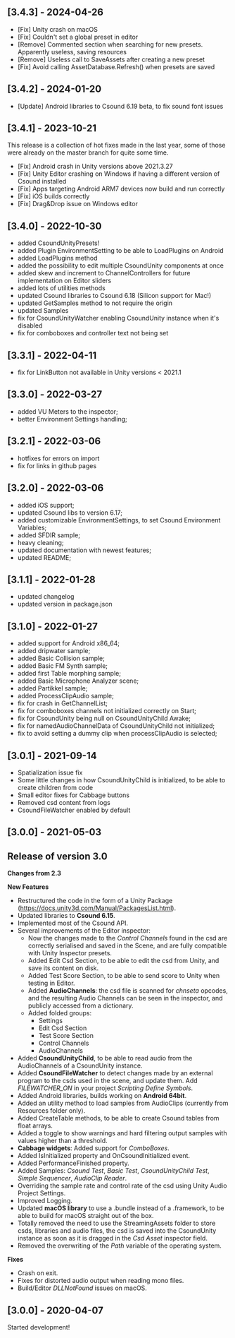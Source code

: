## [3.4.3] - 2024-04-26

- [Fix] Unity crash on macOS
- [Fix] Couldn't set a global preset in editor
- [Remove] Commented section when searching for new presets. Apparently useless, saving resources
- [Remove] Useless call to SaveAssets after creating a new preset
- [Fix] Avoid calling AssetDatabase.Refresh() when presets are saved

## [3.4.2] - 2024-01-20

- [Update] Android libraries to Csound 6.19 beta, to fix sound font issues

## [3.4.1] - 2023-10-21

This release is a collection of hot fixes made in the last year, some of those were already on the master branch for quite some time.

- [Fix] Android crash in Unity versions above 2021.3.27  
- [Fix] Unity Editor crashing on Windows if having a different version of Csound installed  
- [Fix] Apps targeting Android ARM7 devices now build and run correctly  
- [Fix] iOS builds correctly  
- [Fix] Drag&Drop issue on Windows editor  

## [3.4.0] - 2022-10-30

- added CsoundUnityPresets!
- added Plugin EnvironmentSetting to be able to LoadPlugins on Android
- added LoadPlugins method
- added the possibility to edit multiple CsoundUnity components at once
- added skew and increment to ChannelControllers for future implementation on Editor sliders
- added lots of utilities methods
- updated Csound libraries to Csound 6.18 (Silicon support for Mac!)
- updated GetSamples method to not require the origin
- updated Samples
- fix for CsoundUnityWatcher enabling CsoundUnity instance when it's disabled
- fix for comboboxes and controller text not being set

## [3.3.1] - 2022-04-11

- fix for LinkButton not available in Unity versions < 2021.1

## [3.3.0] - 2022-03-27

- added VU Meters to the inspector;
- better Environment Settings handling;

## [3.2.1] - 2022-03-06

- hotfixes for errors on import
- fix for links in github pages

## [3.2.0] - 2022-03-06

- added iOS support;
- updated Csound libs to version 6.17;
- added customizable EnvironmentSettings, to set Csound Environment Variables;
- added SFDIR sample;
- heavy cleaning;
- updated documentation with newest features;
- updated README;

## [3.1.1] - 2022-01-28

- updated changelog
- updated version in package.json

## [3.1.0] - 2022-01-27

- added support for Android x86_64;
- added dripwater sample;
- added Basic Collision sample;
- added Basic FM Synth sample;
- added first Table morphing sample;
- added Basic Microphone Analyzer scene;
- added Partikkel sample;
- added ProcessClipAudio sample;
- fix for crash in GetChannelList;
- fix for comboboxes channels not initialized correctly on Start;
- fix for CsoundUnity being null on CsoundUnityChild Awake;
- fix for namedAudioChannelData of CsoundUnityChild not initialized;
- fix to avoid setting a dummy clip when processClipAudio is selected;

## [3.0.1] - 2021-09-14

- Spatialization issue fix
- Some little changes in how CsoundUnityChild is initialized, to be able to create children from code
- Small editor fixes for Cabbage buttons
- Removed csd content from logs
- CsoundFileWatcher enabled by default

## [3.0.0] - 2021-05-03

## Release of version 3.0 ##

**Changes from 2.3**

**New Features**
- Restructured the code in the form of a Unity Package (https://docs.unity3d.com/Manual/PackagesList.html).
- Updated libraries to **Csound 6.15**.
- Implemented most of the Csound API.
- Several improvements of the Editor inspector: 
	- Now the changes made to the *Control Channels* found in the csd are correctly serialised and saved in the Scene, and are fully compatible with Unity Inspector presets.
	- Added Edit Csd Section, to be able to edit the csd from Unity, and save its content on disk.
	- Added Test Score Section, to be able to send score to Unity when testing in Editor.
	- Added **AudioChannels**: the csd file is scanned for *chnseta* opcodes, and the resulting Audio Channels can be seen in the inspector, and publicly accessed from a dictionary.
	- Added folded groups:
		- Settings
		- Edit Csd Section
		- Test Score Section
		- Control Channels
		- AudioChannels
- Added **CsoundUnityChild**, to be able to read audio from the AudioChannels of a CsoundUnity instance.
- Added **CsoundFileWatcher** to detect changes made by an external program to the csds used in the scene, and update them. Add *FILEWATCHER_ON* in your project *Scripting Define Symbols*.
- Added Android libraries, builds working on **Android 64bit**.
- Added an utility method to load samples from AudioClips (currently from Resources folder only).
- Added CreateTable methods, to be able to create Csound tables from float arrays.
- Added a toggle to show warnings and hard filtering output samples with values higher than a threshold.
- **Cabbage widgets**: Added support for *ComboBoxes*.
- Added IsInitialized property and OnCsoundInitialized event.
- Added PerformanceFinished property.
- Added Samples: *Csound Test*, *Basic Test*, *CsoundUnityChild Test*, *Simple Sequencer*, *AudioClip Reader*.
- Overriding the sample rate and control rate of the csd using Unity Audio Project Settings.
- Improved Logging.
- Updated **macOS library** to use a .bundle instead of a .framework, to be able to build for macOS straight out of the box.
- Totally removed the need to use the StreamingAssets folder to store csds, libraries and audio files, the csd is saved into the CsoundUnity instance as soon as it is dragged in the *Csd Asset* inspector field.
- Removed the overwriting of the *Path* variable of the operating system.

**Fixes**
- Crash on exit.
- Fixes for distorted audio output when reading mono files.
- Build/Editor *DLLNotFound* issues on macOS.

## [3.0.0] - 2020-04-07

Started development!
